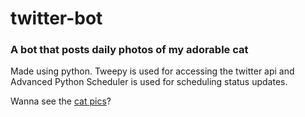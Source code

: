 # twitter-bot
### A bot that posts daily photos of my adorable cat

Made using python. Tweepy is used for accessing the twitter api and Advanced Python Scheduler is used for scheduling status updates.  

Wanna see the [cat pics](https://twitter.com/dd_cat_pics)?
